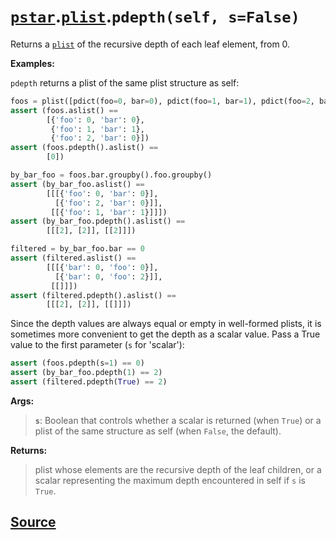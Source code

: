 # [`pstar`](./pstar.md).[`plist`](./pstar_plist.md).`pdepth(self, s=False)`

Returns a [`plist`](./pstar_plist.md) of the recursive depth of each leaf element, from 0.

**Examples:**

`pdepth` returns a plist of the same plist structure as self:
```python
foos = plist([pdict(foo=0, bar=0), pdict(foo=1, bar=1), pdict(foo=2, bar=0)])
assert (foos.aslist() ==
        [{'foo': 0, 'bar': 0},
         {'foo': 1, 'bar': 1},
         {'foo': 2, 'bar': 0}])
assert (foos.pdepth().aslist() ==
        [0])

by_bar_foo = foos.bar.groupby().foo.groupby()
assert (by_bar_foo.aslist() ==
        [[[{'foo': 0, 'bar': 0}],
          [{'foo': 2, 'bar': 0}]],
         [[{'foo': 1, 'bar': 1}]]])
assert (by_bar_foo.pdepth().aslist() ==
        [[[2], [2]], [[2]]])

filtered = by_bar_foo.bar == 0
assert (filtered.aslist() ==
        [[[{'bar': 0, 'foo': 0}],
          [{'bar': 0, 'foo': 2}]],
         [[]]])
assert (filtered.pdepth().aslist() ==
        [[[2], [2]], [[]]])
```

Since the depth values are always equal or empty in well-formed plists, it
is sometimes more convenient to get the depth as a scalar value. Pass a True
value to the first parameter (`s` for 'scalar'):
```python
assert (foos.pdepth(s=1) == 0)
assert (by_bar_foo.pdepth(1) == 2)
assert (filtered.pdepth(True) == 2)
```

**Args:**

>    **`s`**: Boolean that controls whether a scalar is returned (when `True`) or a
>       plist of the same structure as self (when `False`, the default).

**Returns:**

>    plist whose elements are the recursive depth of the leaf children, or a
>    scalar representing the maximum depth encountered in self if `s` is
>    `True`.



## [Source](../pstar/pstar.py#L4971-L5031)